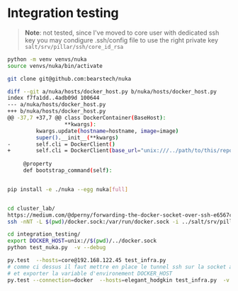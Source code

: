 # Integration testing


> **Note**: not tested, since I've moved to core user with dedicated ssh key
> you may condigure .ssh/config file to use the right private key
> ``salt/srv/pillar/ssh/core_id_rsa``

```bash
python -m venv venvs/nuka
source venvs/nuka/bin/activate

git clone git@github.com:bearstech/nuka

diff --git a/nuka/hosts/docker_host.py b/nuka/hosts/docker_host.py
index f7fa1dd..4adb09d 100644
--- a/nuka/hosts/docker_host.py
+++ b/nuka/hosts/docker_host.py
@@ -37,7 +37,7 @@ class DockerContainer(BaseHost):
                  **kwargs):
         kwargs.update(hostname=hostname, image=image)
         super().__init__(**kwargs)
-        self.cli = DockerClient()
+        self.cli = DockerClient(base_url="unix:///../path/to/this/repo/../cluster_lab/integration_testing/../docker.sock")
 
     @property
     def bootstrap_command(self):


pip install -e ./nuka --egg nuka[full]


cd cluster_lab/
https://medium.com/@dperny/forwarding-the-docker-socket-over-ssh-e6567cfab160
ssh -nNT -L $(pwd)/docker.sock:/var/run/docker.sock -i ../salt/srv/pillar/ssh/core_id_rsa core@192.168.122.45

cd integration_testing/
export DOCKER_HOST=unix://$(pwd)/../docker.sock
python test_nuka.py  -v --debug
```

```bash
py.test  --hosts=core@192.168.122.45 test_infra.py 
# comme ci dessus il faut mettre en place le tunnel ssh sur la socket avant
# et exporter la variable d'environement DOCKER_HOST
py.test --connection=docker  --hosts=elegant_hodgkin test_infra.py  -v
```
